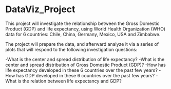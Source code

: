 # DataViz_Project

This project will investigate the relationship between the Gross Domestic Product (GDP) and life expectancy, using World Health Organization (WHO) data for 6 countries: Chile, China, Germany, Mexico, USA and Zimbabwe.

The project will prepare the data, and afterward analyze it via a series of plots that will respond to the following investigation questions:

-What is the center and spread distribution of life expectancy? -What is the center and spread distribution of Gross Domestic Product (GDP)? -How has life expectancy developed in these 6 countries over the past few years? -How has GDP developed in these 6 countries over the past few years? -What is the relation between life expectancy and GDP?
